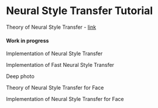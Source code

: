 # Neural Style Transfer Tutorial

Theory of Neural Style Transfer - [link](https://towardsdatascience.com/neural-style-transfer-tutorial-part-1-f5cd3315fa7f)

#### Work in progress

Implementation of Neural Style Transfer

Implementation of Fast Neural Style Transfer

Deep photo

Theory of Neural Style Transfer for Face

Implementation of Neural Style Transfer for Face